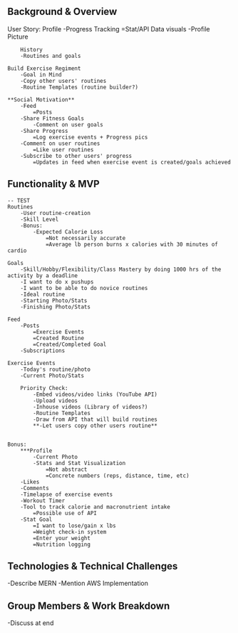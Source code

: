 ## Background & Overview
User Story:
    Profile
        -Progress Tracking
            =Stat/API Data visuals
        -Profile Picture
        
        History
        -Routines and goals

    Build Exercise Regiment
        -Goal in Mind
        -Copy other users' routines
        -Routine Templates (routine builder?)

    **Social Motivation**
        -Feed
            =Posts
        -Share Fitness Goals
            -Comment on user goals
        -Share Progress
            =Log exercise events + Progress pics
        -Comment on user routines
            =Like user routines
        -Subscribe to other users' progress
            =Updates in feed when exercise event is created/goals achieved



## Functionality & MVP
    -- TEST
    Routines
        -User routine-creation
        -Skill Level
        -Bonus:
            -Expected Calorie Loss
                =Not necessarily accurate
                =Average lb person burns x calories with 30 minutes of cardio

    Goals
        -Skill/Hobby/Flexibility/Class Mastery by doing 1000 hrs of the activity by a deadline
        -I want to do x pushups
        -I want to be able to do novice routines
        -Ideal routine
        -Starting Photo/Stats
        -Finishing Photo/Stats

    Feed
        -Posts
            =Exercise Events
            =Created Routine
            =Created/Completed Goal
        -Subscriptions

    Exercise Events
        -Today's routine/photo
        -Current Photo/Stats

        Priority Check:
            -Embed videos/video links (YouTube API)
            -Upload videos
            -Inhouse videos (Library of videos?)
            -Routine Templates
            -Draw from API that will build routines
            **-Let users copy other users routine**


    Bonus:
        ***Profile
            -Current Photo
            -Stats and Stat Visualization
                =Not abstract
                =Concrete numbers (reps, distance, time, etc)
        -Likes
        -Comments
        -Timelapse of exercise events
        -Workout Timer
        -Tool to track calorie and macronutrient intake
            =Possible use of API
        -Stat Goal
            =I want to lose/gain x lbs
            =Weight check-in system
            =Enter your weight
            =Nutrition logging

## Technologies & Technical Challenges

-Describe MERN
-Mention AWS Implementation

## Group Members & Work Breakdown

-Discuss at end
